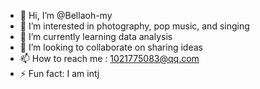 - 👋 Hi, I’m @Bellaoh-my
- 👀 I’m interested in photography, pop music, and singing
- 🌱 I’m currently learning data analysis
- 💞️ I’m looking to collaborate on sharing ideas
- 📫 How to reach me : 1021775083@qq.com
- ⚡ Fun fact: I am intj 
<!---
Bellaoh-my/Bellaoh-my is a ✨ special ✨ repository because its `README.md` (this file) appears on your GitHub profile.
You can click the Preview link to take a look at your changes.
--->
